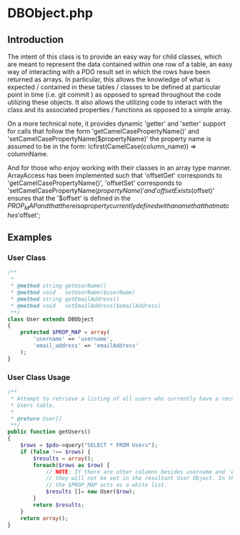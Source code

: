 # DBObject.php

## Introduction
   The intent of this class is to provide an easy way for child classes, which
   are meant to represent the data contained within one row of a table,
   an easy way of interacting with a PDO result set in which the rows have been
   returned as arrays. In particular, this allows the knowledge of what is
   expected / contained in these tables / classes to be defined at particular
   point in time (i.e. git commit ) as opposed to spread throughout the code
   utilizing these objects. It also allows the utilizing code to interact with
   the class and its associated properties / functions as opposed to a simple
   array.
  
   On a more technical note, it provides dynamic 'getter' and 'setter'
   support for calls that follow the form 'getCamelCasePropertyName()' and
   'setCamelCasePropertyName($propertyName)' the property name is assumed to be
   in the form: lcfirst(CamelCase(column_name)) => columnName.
  
   And for those who enjoy working with their classes in an array type manner.
   ArrayAccess has been implemented such that 'offsetGet' corresponds to
   'getCamelCasePropertyName()', 'offsetSet' corresponds to
   'setCamelCasePropertyName($propertyName)' and 'offsetExists($offset)'
   ensures that the '$offset' is defined in the $PROP_MAP and that there
   is a property currently defined with a name that that matches '$offset';
   
## Examples
### User Class
```php
/**
 * 
 * @method string getUserName()
 * @method void   setUserName($userName)
 * @method string getEmailAddress()
 * @method void   setEmailAddress($emailAddress)
 **/
class User extends DBObject
{
    protected $PROP_MAP = array(
        'username' => 'username', 
        'email_address' => 'emailAddress'
    );
}
```
### User Class Usage
```php
/**
 * Attempt to retrieve a listing of all users who currently have a record in the
 * Users table.
 *
 * @return User[]
 **/
public function getUsers()
{
    $rows = $pdo->query("SELECT * FROM Users");
    if (false !== $rows) {
        $results = array();
        foreach($rows as $row) {
            // NOTE: If there are other columns besides username and 'email_address' 
            // they will not be set in the resultant User Object. In this way 
            // the $PROP_MAP acts as a white list.
            $results []= new User($row);
        }
        return $results;
    }
    return array();
}
```
